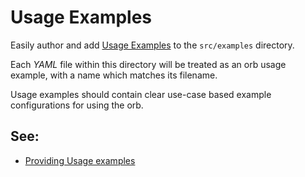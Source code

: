 # Usage Examples

Easily author and add [Usage Examples](https://circleci.com/docs/2.0/orb-author/#providing-usage-examples-of-orbs) to the `src/examples` directory.

Each _YAML_ file within this directory will be treated as an orb usage example, with a name which matches its filename.

Usage examples should contain clear use-case based example configurations for using the orb.


## See:
 - [Providing Usage examples](https://circleci.com/docs/2.0/orb-author/#providing-usage-examples-of-orbs)